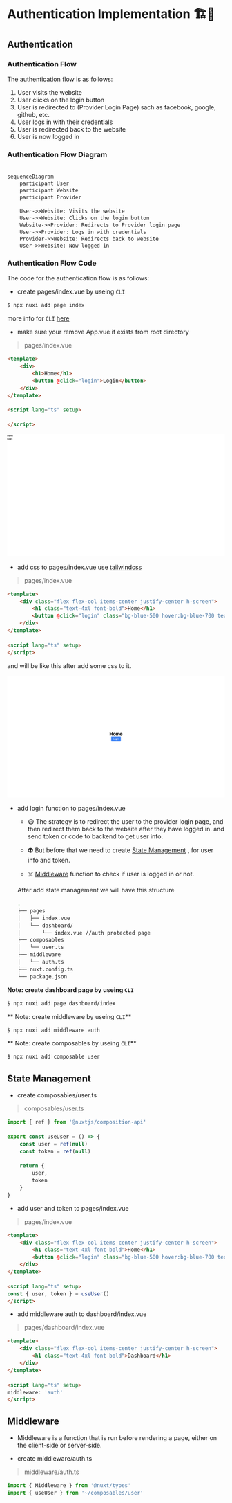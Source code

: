 # Authentication Implementation 🏗️🚧

## Authentication

### Authentication Flow

The authentication flow is as follows:

1. User visits the website
2. User clicks on the login button
3. User is redirected to (Provider Login Page) sach as facebook, google, github, etc.
4. User logs in with their credentials
5. User is redirected back to the website
6. User is now logged in


### Authentication Flow Diagram

```mermaid

sequenceDiagram
    participant User
    participant Website
    participant Provider
    
    User->>Website: Visits the website
    User->>Website: Clicks on the login button
    Website->>Provider: Redirects to Provider login page
    User->>Provider: Logs in with credentials
    Provider->>Website: Redirects back to website
    User->>Website: Now logged in

```


### Authentication Flow Code

The code for the authentication flow is as follows:

- create pages/index.vue by useing `CLI`
```bash
$ npx nuxi add page index
```

more info for `CLI` [here](https://nuxt.com/docs/api/commands/add#nuxi-add-page)


- make sure your remove App.vue if exists from root directory
  
> pages/index.vue
    
```html
<template>
    <div>
        <h1>Home</h1>
        <button @click="login">Login</button>
    </div>
</template>

<script lang="ts" setup>

</script>
```

![image](./assets/imgs/index_without_css.png)

- add css to pages/index.vue use [tailwindcss](https://tailwindcss.com)
  
> pages/index.vue

```html
<template>
    <div class="flex flex-col items-center justify-center h-screen">
        <h1 class="text-4xl font-bold">Home</h1>
        <button @click="login" class="bg-blue-500 hover:bg-blue-700 text-white font-bold py-2 px-4 rounded">Login</button>
    </div>
</template>

<script lang="ts" setup>
</script>

```

and will be like this after add some css to it.

![image](./assets/imgs/index_with_css.png)

- add login function to pages/index.vue

    - 😷 The strategy is to redirect the user to the provider login page, and then redirect them back to the website after they have logged in.
    and send token or code to backend to get user info.

    - 👽 But before that we need to create [State Management](https://nuxt.com/docs/getting-started/state-management) , for user info and token.
    
    - ☠️ [Middleware](https://nuxt.com/docs/guide/directory-structure/middleware) function to check if user is logged in or not.

    After add state management we will have this structure

    ```bash
    .
    ├── pages
    │   ├── index.vue
    │   └── dashboard/
    │       └── index.vue //auth protected page
    ├── composables
    │   └── user.ts
    ├── middleware
    │   └── auth.ts
    ├── nuxt.config.ts
    └── package.json
    ```

**Note: create dashboard page by useing `CLI`**

```bash
$ npx nuxi add page dashboard/index
```

** Note: create middleware by useing `CLI`**

```bash
$ npx nuxi add middleware auth
```

** Note: create composables by useing `CLI`**

```bash
$ npx nuxi add composable user
```



## State Management

- create composables/user.ts
  
> composables/user.ts

```ts
import { ref } from '@nuxtjs/composition-api'

export const useUser = () => {
    const user = ref(null)
    const token = ref(null)

    return {
        user,
        token
    }
}
```

- add user and token to pages/index.vue

> pages/index.vue

```html
<template>
    <div class="flex flex-col items-center justify-center h-screen">
        <h1 class="text-4xl font-bold">Home</h1>
        <button @click="login" class="bg-blue-500 hover:bg-blue-700 text-white font-bold py-2 px-4 rounded">Login</button>
    </div>
</template>

<script lang="ts" setup>
const { user, token } = useUser()
</script>

```

- add middleware auth to dashboard/index.vue

> pages/dashboard/index.vue

```html
<template>
    <div class="flex flex-col items-center justify-center h-screen">
        <h1 class="text-4xl font-bold">Dashboard</h1>
    </div>
</template>

<script lang="ts" setup>
middleware: 'auth'
</script>

```


## Middleware

- Middleware is a function that is run before rendering a page, either on the client-side or server-side.

- create middleware/auth.ts

> middleware/auth.ts

```ts
import { Middleware } from '@nuxt/types'
import { useUser } from '~/composables/user'
